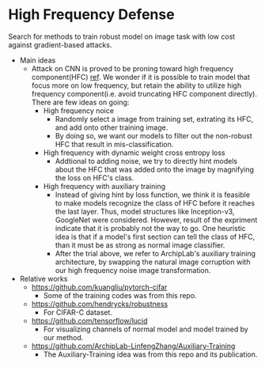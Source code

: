 # High Frequency Defense
Search for methods to train robust model on image task with low cost against gradient-based attacks.
- Main ideas
    - Attack on CNN is proved to be proning toward high frequency component(HFC) [ref](https://openaccess.thecvf.com/content_CVPR_2020/papers/Wang_High-Frequency_Component_Helps_Explain_the_Generalization_of_Convolutional_Neural_Networks_CVPR_2020_paper.pdf). We wonder if it is possible to train model that focus more on low frequency, but retain the ability to utilize high frequency component(i.e. avoid truncating HFC component directly). There are few ideas on going:
        - High frequency noice
            - Randomly select a image from training set, extrating its HFC, and add onto other training image.
            - By doing so, we want our models to filter out the non-robust HFC that result in mis-classification.
        - High frequency with dynamic weight cross entropy loss
            - Addtional to adding noise, we try to directly hint models about the HFC that was added onto the image by magnifying the loss on HFC's class.
        - High frequency with auxiliary training
            - Instead of giving hint by loss function, we think it is feasible to make models recognize the class of HFC before it reaches the last layer. Thus, model structures like Inception-v3, GoogleNet were considered. However, result of the expriment indicate that it is probably not the way to go. One heuristic idea is that if a model's first section can tell the class of HFC, than it must be as strong as normal image classifier.
            - After the trial above, we refer to  ArchipLab's auxiliary training architecture, by swapping the natural image corruption with our high frequency noise image transformation.
- Relative works
    - https://github.com/kuangliu/pytorch-cifar
        - Some of the training codes was from this repo.
    - https://github.com/hendrycks/robustness
        - For CIFAR-C dataset.
    - https://github.com/tensorflow/lucid
        - For visualizing channels of normal model and model trained by our method.
    - https://github.com/ArchipLab-LinfengZhang/Auxiliary-Training
        - The Auxiliary-Training idea was from this repo and its publication.
